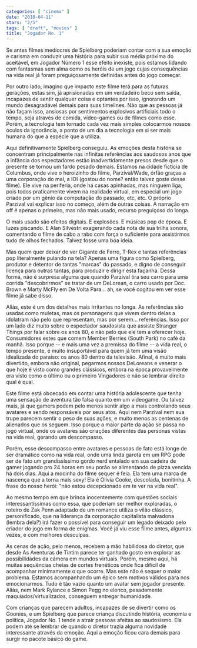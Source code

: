 ```yaml
---
categories: [ "cinema" ]
date: "2018-04-11"
stars: "2/5"
tags: [ "draft", "movies" ]
title: "Jogador No. 1"
---
```

Se antes filmes medíocres de Spielberg poderiam contar com a sua
emoção e carisma em conduzir uma história para subir sua média
próxima do aceitável, em Jogador Número 1 esse efeito inexiste, pois
estamos lidando com fantasmas sem alma como os heróis de um jogo cujas
consequências na vida real já foram preguiçosamente definidas antes
do jogo começar.

Por outro lado, imagino que impacto este filme terá para as futuras
gerações, estas sim, já aprisionadas em um verdadeiro beco sem saída,
incapazes de sentir qualquer coisa e optantes por isso, ignorando um
mundo desagradável demais para suas timelines. Não que as pessoas
já não façam isso, ansiosas por sentimentos explosivos artificiais
todo o tempo, seja através de comida, vídeo-games ou de filmes como
esse. Porém, a tecnologia tem tornado cada vez mais simples colocarmos
nossos óculos da ignorância, a ponto de um dia a tecnologia em si ser
mais humana do que a espécie que a utiliza.

Aqui definitivamente Spielberg conseguiu. As emoções desta história se
concentram principalmente nas infinitas referências aos saudosos anos que
a infância dos espectadores estão inadvertidamente presos desde que o
presente se tornou um fardo pesado demais. Estamos na cidade fictícia
de Columbus, onde vive o heroizinho do filme, Parzival/Wade, órfão
graças a uma corporação do mal, a IOI (gostou do nome? então talvez
goste desse filme). Ele vive na periferia, onde há casas apinhadas,
mas ninguém liga, pois todos praticamente vivem na realidade virtual,
em especial um jogo criado por um gênio da computação do passado, etc,
etc. O próprio Parzival vai explicar isso no começo, além de outras
coisas. A narração em off é apenas o primeiro, mas não mais usado,
recurso preguiçoso do longa.

O mais usado são efeitos digitais. E explosões. E músicas pop de
época. E luzes piscando. E Alan Silvestri exagerando cada nota de sua
trilha sonora, comentando o filme de cabo a rabo com força o suficiente
para assistirmos tudo de olhos fechados. Talvez fosse uma boa ideia.

Mas quem quer deixar de ver Gigante de Ferro, T-Rex e tantas referências
pop literalmente pulando na tela? Apenas uma figura como Spielberg,
produtor e detentor de tantas "marcas" do passado, e digno de conseguir
licença para outras tantas, para produzir e dirigir esta façanha. Dessa
forma, não é surpresa alguma que quando Parzival tira seu carro para
uma corrida "descobrirmos" se tratar de um DeLorean, o carro usado por
Doc. Brown e Marty McFly em De Volta Para... ah, se você cogitou em
ver esse filme já sabe disso.

Aliás, este é um dos detalhes mais irritantes no longa. As referências
são usadas como muletas, mas os personagens que vivem dentro delas a
idolatram não pelo que representam, mas por serem... referências. Isso
por um lado diz muito sobre o espectador saudosista que assiste Stranger
Things por falar sobre os anos 80, e não pelo que ele tem a oferecer
hoje. Consumidores estes que comem Member Berries (South Park) no café
da manhã. Isso porque -- e mais uma vez a premissa do filme -- a vida
real, o tempo presente, é muito insuportável para quem já tem uma
visão idealizada do paraíso: os anos 80 dentro da televisão. Afinal,
é muito mais divertido, embora não original, pegarmos nossos DeLoreans
e venerar o que hoje é visto como grandes clássicos, embora na época
provavelmente era visto como o último ou o primeiro Vingadores e não
se lembrar direito qual é qual.

Este filme está obcecado em contar uma história adolescente que tenha
uma sensação de aventura tão falsa quanto em um videogame. Ou talvez
mais, já que gamers podem pelo menos sentir algo a mais controlando
seus avatares e sendo responsáveis por seus atos. Aqui nem Parzival
nem sua trupe parecem sentir o peso de suas ações, e muito menos as
centenas de alienados que os seguem. Isso porque a maior parte da ação
se passa no jogo virtual, onde os avatares são criações diferentes
das personas vistas na vida real, gerando um descompasso.

Porém, esse descompasso entre avatares e pessoas de fato está longe
de ser dramático como na vida real, onde uma linda garota em um RPG
pode ser de fato um grandissíssimo gordo nerd entalado em sua cadeira
de gamer jogando pro 24 horas em seu porão se alimentando de pizza
vencida há dois dias. Aqui a mocinha do filme sequer é feia. Ela
tem uma marca de nascença que a torna mais sexy! Ela é Olivia Cooke,
descolada, bonitinha. A frase do nosso herói: "não estou decepcionado
em te ver na vida real".

Ao mesmo tempo em que brinca inocentemente com questões sociais
interessantíssimas como essa, que poderiam ser melhor exploradas, o
roteiro de Zak Penn adaptado de um romance utiliza o vilão clássico,
personificado, que na liderança da corporação capitalista malvadona
(lembra dela?) irá fazer o possível para conseguir um legado deixado
pelo criador do jogo em forma de enigmas. Você já viu esse filme antes,
algumas vezes, e com melhores desculpas.

As cenas de ação, pelo menos, recebem a mão habilidosa do diretor,
que desde As Aventuras de Tintim parece ter ganhado gosto em explorar
as possibilidades da câmera em mundos virtuais. Porém, mesmo aqui,
há muitas sequências cheias de cortes frenéticos onde fica difícil
de acompanhar minimamente o que ocorre. Mas este não é sequer o
maior problema. Estamos acompanhando um épico sem motivos válidos
para nos emocionarmos. Tudo é tão vazio quanto um avatar sem jogador
presente. Aliás, nem Mark Rylance e Simon Pegg no elenco, pesadamente
maquiados/virtualizados, conseguem entregar humanidade.

Com crianças que parecem adultos, incapazes de se divertir como os
Goonies, e um Spielberg que parece criança discutindo história,
economia e política, Jogador No. 1 tende a atrair pessoas afeitas ao
saudosismo. Ela podem até se lembrar de quando o diretor trazia alguma
novidade interessante através da emoção. Aqui a emoção ficou cara
demais para surgir no pacote básico do game.
